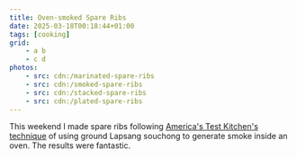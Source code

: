 ```yaml
---
title: Oven-smoked Spare Ribs
date: 2025-03-18T00:18:44+01:00
tags: [cooking]
grid:
    - a b
    - c d
photos:
    - src: cdn:/marinated-spare-ribs
    - src: cdn:/smoked-spare-ribs
    - src: cdn:/stacked-spare-ribs
    - src: cdn:/plated-spare-ribs
---
```


This weekend I made spare ribs following [America's Test Kitchen's technique](https://www.americastestkitchen.com/articles/7679-how-to-smoke-ribs-indoors) of using
ground Lapsang souchong to generate smoke inside an oven. The results were fantastic.
